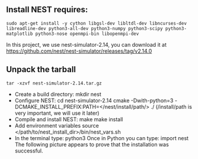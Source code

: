 ## Install NEST requires:
    sudo apt-get install -y cython libgsl-dev libltdl-dev libncurses-dev libreadline-dev python3-all-dev python3-numpy python3-scipy python3-matplotlib python3-nose openmpi-bin libopenmpi-dev
In this project, we use nest-simulator-2.14, you can download it at https://github.com/nest/nest-simulator/releases/tag/v2.14.0
## Unpack the tarball
    tar -xzvf nest-simulator-2.14.tar.gz
* Create a build directory:
    mkdir nest
* Configure NEST:
    cd nest-simulator-2.14 
    cmake -Dwith-python=3 -DCMAKE_INSTALL_PREFIX:PATH=</nest/install/path/> ./
    (/install/path is very important, we will use it later)
* Compile and install NEST:
    make
    make install
* Add environment variables
    source </path/to/nest_install_dir>/bin/nest_vars.sh
* In the terminal type:
    python3
  Once in Python you can type:
    import nest
  The following picture appears to prove that the installation was successful.
